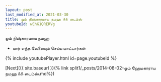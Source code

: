 ```yaml
---
layout: post
last_modified_at: 2021-03-30
title: ஓம் நிஷ்காரமாய நமஹ ௧௧ டைம்ஸ்
youtubeId: wEhG1QRERVg
---
```

 
 
 ஓம் நிஷ்காரமாய நமஹ  
 
 -  யார் எந்த வேலையும் செய்ய மாட்டார்கள் 
 
  
 
  
 
 
 
 
 
 


{% include youtubePlayer.html id=page.youtubeId %}
 
[Next]({{ site.baseurl }}{% link  split1/_posts/2014-08-02-ஓம் ஹேமகாராய நமஹ ௧௧ டைம்ஸ்.md%})
 
